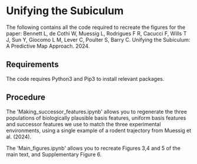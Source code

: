 # Unifying the Subiculum

The following contains all the code required to recreate the figures for the paper: Bennett L, de Cothi W, Muessig L, Rodrigues F R, Cacucci F, Wills T J, Sun Y, Giocomo L M, Lever C, Poulter S, Barry C. Unifying the Subiculum: A Predictive Map Approach. 2024.

## Requirements
The code requires Python3 and Pip3 to install relevant packages.


## Procedure
The 'Making_successor_features.ipynb' allows you to regenerate the three populations of biologically plausible basis features, uniform basis features and successor features we use to match the three experimental environments, using a single example of a rodent trajectory from Muessig et al. (2024).

The 'Main_figures.ipynb' allows you to recreate Figures 3,4 and 5 of the main text, and Supplementary Figure 6.
